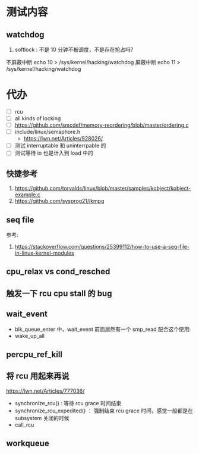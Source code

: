 # 测试内容

## watchdog
1. softlock : 不是 10 分钟不被调度，不是存在抢占吗?


 不屏蔽中断
 echo 10 > /sys/kernel/hacking/watchdog
 屏蔽中断
 echo 11 > /sys/kernel/hacking/watchdog



# 代办
- [ ] rcu
- [ ] all kinds of locking
- [ ] https://github.com/smcdef/memory-reordering/blob/master/ordering.c
- [ ] include/linux/semaphore.h
  - https://lwn.net/Articles/928026/
- [ ] 测试 interruptable 和 uninterrpable 的
- [ ] 测试等待 io 也是计入到 load 中的

## 快捷参考
1. https://github.com/torvalds/linux/blob/master/samples/kobject/kobject-example.c
2. https://github.com/sysprog21/lkmpg

## seq file
参考:
1. https://stackoverflow.com/questions/25399112/how-to-use-a-seq-file-in-linux-kernel-modules

## cpu_relax vs cond_resched

## 触发一下 rcu cpu stall 的 bug

## wait_event
- blk_queue_enter 中，wait_event 前面居然有一个 smp_read
配合这个使用:
- wake_up_all

## percpu_ref_kill


## 将 rcu 用起来再说
https://lwn.net/Articles/777036/

- synchronize_rcu()  : 等待 rcu grace 时间结束
- synchronize_rcu_expedited() ： 强制结束 rcu grace 时间，感觉一般都是在 subsystem 关闭的时候
- call_rcu

## workqueue
